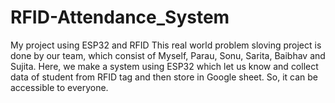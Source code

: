 # RFID-Attendance_System
My project using ESP32 and RFID 
This real world problem sloving project is done by our team, which consist of Myself, Parau, Sonu, Sarita, Baibhav and Sujita.
Here, we make a system using ESP32 which let us know and collect data of student from RFID tag and then store in Google sheet. So, it can be accessible to everyone.
